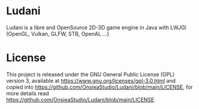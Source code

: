 # Ludani
Ludani is a libre and OpenSource 2D-3D game engine in Java with LWJGl (OpenGL, Vulkan, GLFW, STB, OpenAL ...)

# License

This project is released under the GNU General Public License (GPL) version 3, available at https://www.gnu.org/licenses/gpl-3.0.html and copied into https://github.com/OnsieaStudio/Ludani/blob/main/LICENSE, for more details read https://github.com/OnsieaStudio/Ludani/blob/main/LICENSE
